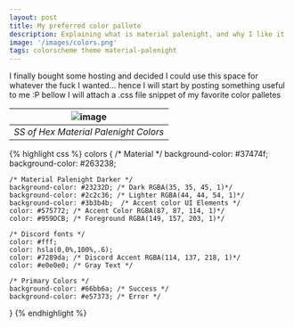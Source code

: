 ```yaml
---
layout: post
title: My preferred color pallete
description: Explaining what is material palenight, and why I like it
image: '/images/colors.png'
tags: colorscheme theme material-palenight
---
```


I finally bought some hosting and decided I could use this space for whatever the fuck I wanted... hence I will start by posting something useful to me :P bellow I will attach a .css file snippet of my favorite color palletes

| ![image]({{site.baseurl}}/images/colors.png) |
| :------------------------------------------: |
|    _SS of Hex Material Palenight Colors_     |

{% highlight css %}
colors {
	/* Material */
	background-color: #37474f;
	background-color: #263238;

	/* Material Palenight Darker */
	background-color: #23232D; /* Dark RGBA(35, 35, 45, 1)*/
	background-color: #2c2c36; /* Lighter RGBA(44, 44, 54, 1)*/
	background-color: #3b3b4b;  /* Accent color UI Elements */
	color: #575772; /* Accent Color RGBA(87, 87, 114, 1)*/
	color: #959DCB; /* Foreground RGBA(149, 157, 203, 1)*/

	/* Discord fonts */
	color: #fff;
	color: hsla(0,0%,100%,.6);
	color: #7289da; /* Discord Accent RGBA(114, 137, 218, 1)*/
	color: #e0e0e0; /* Gray Text */

	/* Primary Colors */
	background-color: #66bb6a; /* Success */
	background-color: #e57373; /* Error */
}
{% endhighlight %}
